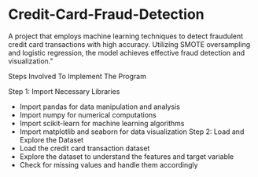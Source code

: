 # Credit-Card-Fraud-Detection
A project that employs machine learning techniques to detect fraudulent credit card transactions with high accuracy. Utilizing SMOTE oversampling and logistic regression, the model achieves effective fraud detection and visualization."

Steps Involved To Implement The Program

Step 1: Import Necessary Libraries
- Import pandas for data manipulation and analysis
- Import numpy for numerical computations
- Import scikit-learn for machine learning algorithms
- Import matplotlib and seaborn for data visualization
Step 2: Load and Explore the Dataset
- Load the credit card transaction dataset
- Explore the dataset to understand the features and target variable
- Check for missing values and handle them accordingly
  
